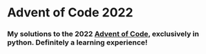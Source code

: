 # Advent of Code 2022

### My solutions to the 2022 [Advent of Code](https://adventofcode.com/), exclusively in python. Definitely a learning experience!
